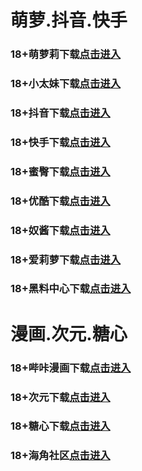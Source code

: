 # 萌萝.抖音.快手
### 18+萌萝莉下载<a rel="nofollow noopener" href="https://nsfsrnj2apqq.top/?channel_code=MIM07BBG" target="_blank">点击进入</a>
### 18+小太妹下载<a rel="nofollow noopener" href="https://8wtsbj8iks09.top/?channel_code=MIM03BBG" target="_blank">点击进入</a>
### 18+抖音下载<a rel="nofollow noopener" href="https://ih3rx99zwdiy.top/?channel_code=MIM05BBG" target="_blank">点击进入</a>
### 18+快手下载<a rel="nofollow noopener" href="https://l2lmkzb98xf4.top/?channel_code=MIM04BBG" target="_blank">点击进入</a>
### 18+蜜臀下载<a rel="nofollow noopener" href="https://j20cbvciogti.top/?channel_code=MIM18BBG" target="_blank">点击进入</a>
### 18+优酷下载<a rel="nofollow noopener" href="https://oxknzyhw7re5.top/?channel_code=MIM13BBG" target="_blank">点击进入</a>
### 18+奴酱下载<a rel="nofollow noopener" href="https://nqhgkh9w2kfb.top/?channel_code=MIM17BBG" target="_blank">点击进入</a>
### 18+爱莉萝下载<a rel="nofollow noopener" href="https://wjp6el9k.top//?channel_code=MIM33BBG" target="_blank">点击进入</a>
### 18+黑料中心下载<a rel="nofollow noopener" href="https://mxvnlnziah2d.top/?channel_code=MIM02BBG" target="_blank">点击进入</a>


# 漫画.次元.糖心
### 18+哔咔漫画下载<a rel="nofollow noopener" href="https://bkvs0tq5.com?ch=oebg21bk" target="_blank">点击进入</a>
### 18+次元下载<a rel="nofollow noopener" href="https://919qlpsu.com/?ch=oebg21cy" target="_blank">点击进入</a>
### 18+糖心下载<a rel="nofollow noopener" href="https://txp76sfl9.com/?_c=oebg31tx" target="_blank">点击进入</a>
### 18+海角社区<a rel="nofollow noopener" href="https://d.hj71bw.com/?channel=ykhjqq1" target="_blank">点击进入</a>
